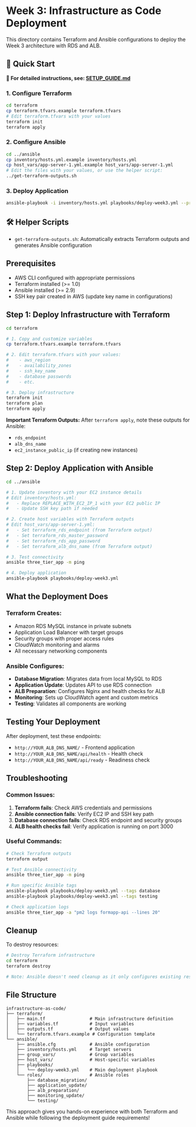 # Week 3: Infrastructure as Code Deployment

This directory contains Terraform and Ansible configurations to deploy the Week 3 architecture with RDS and ALB.

## 🚀 Quick Start

**📖 For detailed instructions, see: [SETUP_GUIDE.md](../SETUP_GUIDE.md)**

### 1. Configure Terraform
```bash
cd terraform
cp terraform.tfvars.example terraform.tfvars
# Edit terraform.tfvars with your values
terraform init
terraform apply
```

### 2. Configure Ansible
```bash
cd ../ansible
cp inventory/hosts.yml.example inventory/hosts.yml
cp host_vars/app-server-1.yml.example host_vars/app-server-1.yml
# Edit the files with your values, or use the helper script:
../get-terraform-outputs.sh
```

### 3. Deploy Application
```bash
ansible-playbook -i inventory/hosts.yml playbooks/deploy-week3.yml --private-key=/path/to/your/key.pem
```

## 🛠️ Helper Scripts

- `get-terraform-outputs.sh`: Automatically extracts Terraform outputs and generates Ansible configuration

## Prerequisites

- AWS CLI configured with appropriate permissions
- Terraform installed (>= 1.0)
- Ansible installed (>= 2.9)
- SSH key pair created in AWS (update key name in configurations)

## Step 1: Deploy Infrastructure with Terraform

```bash
cd terraform

# 1. Copy and customize variables
cp terraform.tfvars.example terraform.tfvars

# 2. Edit terraform.tfvars with your values:
#    - aws_region
#    - availability_zones
#    - ssh_key_name
#    - database passwords
#    - etc.

# 3. Deploy infrastructure
terraform init
terraform plan
terraform apply
```

**Important Terraform Outputs:**
After `terraform apply`, note these outputs for Ansible:
- `rds_endpoint`
- `alb_dns_name`
- `ec2_instance_public_ip` (if creating new instances)

## Step 2: Deploy Application with Ansible

```bash
cd ../ansible

# 1. Update inventory with your EC2 instance details
# Edit inventory/hosts.yml:
#   - Replace REPLACE_WITH_EC2_IP_1 with your EC2 public IP
#   - Update SSH key path if needed

# 2. Create host variables with Terraform outputs
# Edit host_vars/app-server-1.yml:
#   - Set terraform_rds_endpoint (from Terraform output)
#   - Set terraform_rds_master_password
#   - Set terraform_rds_app_password
#   - Set terraform_alb_dns_name (from Terraform output)

# 3. Test connectivity
ansible three_tier_app -m ping

# 4. Deploy application
ansible-playbook playbooks/deploy-week3.yml
```

## What the Deployment Does

### Terraform Creates:
- Amazon RDS MySQL instance in private subnets
- Application Load Balancer with target groups
- Security groups with proper access rules
- CloudWatch monitoring and alarms
- All necessary networking components

### Ansible Configures:
- **Database Migration**: Migrates data from local MySQL to RDS
- **Application Update**: Updates API to use RDS connection
- **ALB Preparation**: Configures Nginx and health checks for ALB
- **Monitoring**: Sets up CloudWatch agent and custom metrics
- **Testing**: Validates all components are working

## Testing Your Deployment

After deployment, test these endpoints:
- `http://YOUR_ALB_DNS_NAME/` - Frontend application
- `http://YOUR_ALB_DNS_NAME/api/health` - Health check
- `http://YOUR_ALB_DNS_NAME/api/ready` - Readiness check

## Troubleshooting

### Common Issues:
1. **Terraform fails**: Check AWS credentials and permissions
2. **Ansible connection fails**: Verify EC2 IP and SSH key path
3. **Database connection fails**: Check RDS endpoint and security groups
4. **ALB health checks fail**: Verify application is running on port 3000

### Useful Commands:
```bash
# Check Terraform outputs
terraform output

# Test Ansible connectivity
ansible three_tier_app -m ping

# Run specific Ansible tags
ansible-playbook playbooks/deploy-week3.yml --tags database
ansible-playbook playbooks/deploy-week3.yml --tags testing

# Check application logs
ansible three_tier_app -a "pm2 logs formapp-api --lines 20"
```

## Cleanup

To destroy resources:
```bash
# Destroy Terraform infrastructure
cd terraform
terraform destroy

# Note: Ansible doesn't need cleanup as it only configures existing resources
```

## File Structure

```
infrastructure-as-code/
├── terraform/
│   ├── main.tf                 # Main infrastructure definition
│   ├── variables.tf            # Input variables
│   ├── outputs.tf              # Output values
│   └── terraform.tfvars.example # Configuration template
└── ansible/
    ├── ansible.cfg             # Ansible configuration
    ├── inventory/hosts.yml     # Target servers
    ├── group_vars/             # Group variables
    ├── host_vars/              # Host-specific variables
    ├── playbooks/
    │   └── deploy-week3.yml    # Main deployment playbook
    └── roles/                  # Ansible roles
        ├── database_migration/
        ├── application_update/
        ├── alb_preparation/
        ├── monitoring_update/
        └── testing/
```

This approach gives you hands-on experience with both Terraform and Ansible while following the deployment guide requirements!
